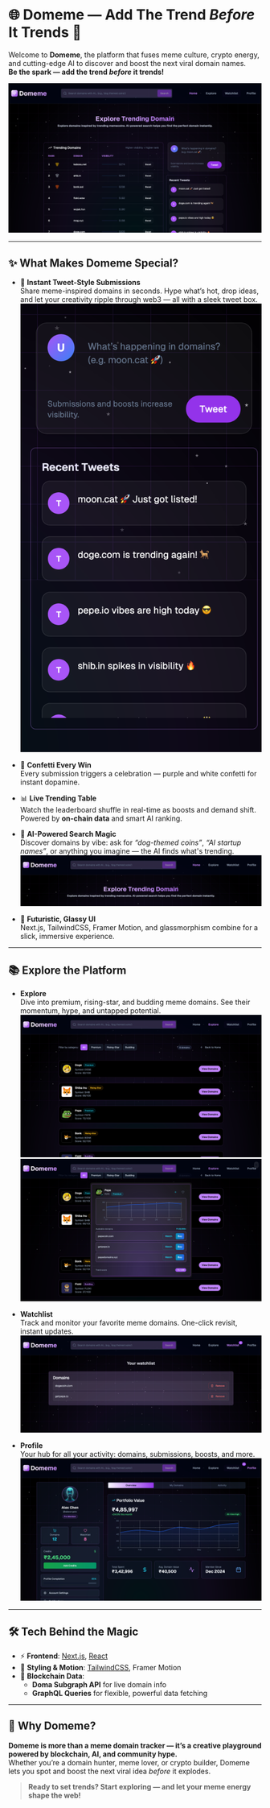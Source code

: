 # 🌐 Domeme — Add The Trend _Before_ It Trends 🚀

Welcome to **Domeme**, the platform that fuses meme culture, crypto energy, and cutting-edge AI to discover and boost the next viral domain names.  
**Be the spark — add the trend _before_ it trends!**

![App Preview](./public/home.png)

---

## ✨ What Makes Domeme Special?

- 🐸 **Instant Tweet-Style Submissions**  
  Share meme-inspired domains in seconds. Hype what’s hot, drop ideas, and let your creativity ripple through web3 — all with a sleek tweet box.
  ![App Preview](./public/tweet.png)

- 🎉 **Confetti Every Win**  
  Every submission triggers a celebration — purple and white confetti for instant dopamine.

- 📊 **Live Trending Table**  
  Watch the leaderboard shuffle in real-time as boosts and demand shift. Powered by **on-chain data** and smart AI ranking.

- 🔮 **AI-Powered Search Magic**  
  Discover domains by vibe: ask for *“dog-themed coins”*, *“AI startup names”*, or anything you imagine — the AI finds what's trending.
  ![App Preview](./public/search.png)

- 🎨 **Futuristic, Glassy UI**  
  Next.js, TailwindCSS, Framer Motion, and glassmorphism combine for a slick, immersive experience.

---

## 📚 Explore the Platform

- **Explore**  
  Dive into premium, rising-star, and budding meme domains. See their momentum, hype, and untapped potential.
  ![App Preview](./public/explore.png)
  ![App Preview](./public/explore-card.png)

- **Watchlist**  
  Track and monitor your favorite meme domains. One-click revisit, instant updates.
  ![App Preview](./public/watch.png)

- **Profile**  
  Your hub for all your activity: domains, submissions, boosts, and more.
  ![App Preview](./public/profile.png)

---

## 🛠️ Tech Behind the Magic

- ⚡ **Frontend**: [Next.js](https://nextjs.org/), [React](https://react.dev/)
- 🎨 **Styling & Motion**: [TailwindCSS](https://tailwindcss.com/), Framer Motion
- 🔗 **Blockchain Data**:
  - **Doma Subgraph API** for live domain info
  - **GraphQL Queries** for flexible, powerful data fetching

---

## 🚀 Why Domeme?

**Domeme is more than a meme domain tracker — it’s a creative playground powered by blockchain, AI, and community hype.**  
Whether you’re a domain hunter, meme lover, or crypto builder, Domeme lets you spot and boost the next viral idea _before_ it explodes.

> **Ready to set trends? Start exploring — and let your meme energy shape the web!**
